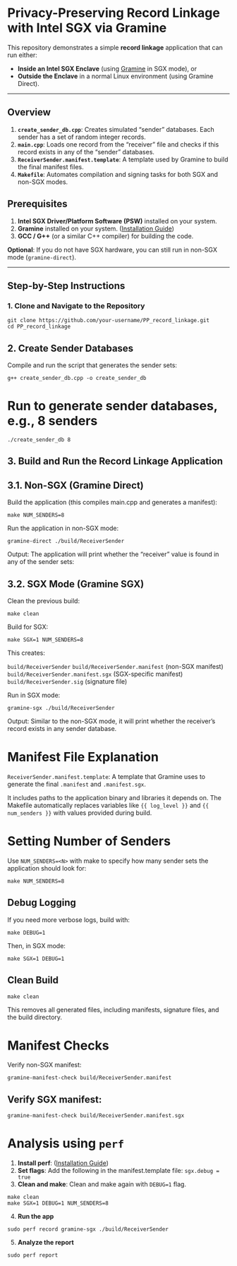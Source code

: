 # **Privacy-Preserving Record Linkage with Intel SGX via Gramine**

This repository demonstrates a simple **record linkage** application that can run either:
- **Inside an Intel SGX Enclave** (using [Gramine](https://gramineproject.io/) in SGX mode), or
- **Outside the Enclave** in a normal Linux environment (using Gramine Direct).

---

## **Overview**

1. **`create_sender_db.cpp`**: Creates simulated “sender” databases. Each sender has a set of random integer records.  
2. **`main.cpp`**: Loads one record from the “receiver” file and checks if this record exists in any of the “sender” databases.
3. **`ReceiverSender.manifest.template`**: A template used by Gramine to build the final manifest files.  
4. **`Makefile`**: Automates compilation and signing tasks for both SGX and non-SGX modes.

## **Prerequisites**

1. **Intel SGX Driver/Platform Software (PSW)** installed on your system.  
2. **Gramine** installed on your system. ([Installation Guide](https://gramine.readthedocs.io/en/latest/))
3. **GCC / G++** (or a similar C++ compiler) for building the code.  

**Optional**: If you do not have SGX hardware, you can still run in non-SGX mode (`gramine-direct`).

---

## **Step-by-Step Instructions**

### **1. Clone and Navigate to the Repository**

```
git clone https://github.com/your-username/PP_record_linkage.git
cd PP_record_linkage
```


## 2. Create Sender Databases

Compile and run the script that generates the sender sets:

```
g++ create_sender_db.cpp -o create_sender_db
```

# Run to generate sender databases, e.g., 8 senders
```
./create_sender_db 8
```


## 3. Build and Run the Record Linkage Application
## 3.1. Non-SGX (Gramine Direct)

Build the application (this compiles main.cpp and generates a manifest):

```
make NUM_SENDERS=8
```

Run the application in non-SGX mode:

```
gramine-direct ./build/ReceiverSender
```

Output: The application will print whether the “receiver” value is found in any of the sender sets:

## 3.2. SGX Mode (Gramine SGX)
Clean the previous build:

```
make clean
```

Build for SGX:
```
make SGX=1 NUM_SENDERS=8
```

This creates:

```build/ReceiverSender```
```build/ReceiverSender.manifest``` (non-SGX manifest)
```build/ReceiverSender.manifest.sgx``` (SGX-specific manifest)
```build/ReceiverSender.sig``` (signature file)

Run in SGX mode:

```
gramine-sgx ./build/ReceiverSender
```

Output: Similar to the non-SGX mode, it will print whether the receiver’s record exists in any sender database.


# Manifest File Explanation

```ReceiverSender.manifest.template```: A template that Gramine uses to generate the final ```.manifest``` and ```.manifest.sgx```.

It includes paths to the application binary and libraries it depends on.
The Makefile automatically replaces variables like ```{{ log_level }}``` and ```{{ num_senders }}``` with values provided during build.



# Setting Number of Senders

Use ```NUM_SENDERS=<N>``` with make to specify how many sender sets the application should look for:

```
make NUM_SENDERS=8
```

## Debug Logging
If you need more verbose logs, build with:

```
make DEBUG=1
```

Then, in SGX mode:

```
make SGX=1 DEBUG=1
```

## Clean Build

```
make clean
```
This removes all generated files, including manifests, signature files, and the build directory.

# Manifest Checks

Verify non-SGX manifest:

```
gramine-manifest-check build/ReceiverSender.manifest
```
## Verify SGX manifest:

```
gramine-manifest-check build/ReceiverSender.manifest.sgx
```


# Analysis using ```perf```

1. **Install perf**: ([Installation Guide](https://gramine.readthedocs.io/en/stable/performance.html#perf))
2. **Set flags**: Add the following in the manifest.template file: ```sgx.debug = true```
3. **Clean and make**: Clean and make again with ```DEBUG=1``` flag.

```
make clean
make SGX=1 DEBUG=1 NUM_SENDERS=8
```

4. **Run the app**

```
sudo perf record gramine-sgx ./build/ReceiverSender
```

5. **Analyze the report**

```
sudo perf report
```

